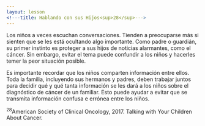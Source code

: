 ```yaml
---
layout: lesson
<!---title: Hablando con sus Hijos<sup>28</sup>--->
---
```


Los niños a veces escuchan conversaciones. Tienden a preocuparse más si sienten que se les está ocultando algo importante. Como padre o guardián, su primer instinto es proteger a sus hijos de noticias alarmantes, como el cáncer. Sin embargo, evitar el tema puede confundir a los niños y hacerles temer la peor situación posible.

Es importante recordar que los niños comparten información entre ellos. Toda la familia, incluyendo sus hermanos y padres, deben trabajar juntos para decidir qué y qué tanta información se les dará a los niños sobre el diagnóstico de cáncer de un familiar. Esto puede ayudar a evitar que se transmita información confusa e errónea entre los niños.


<sup>28</sup>American Society of Clinical Oncology, 2017. Talking with Your Children About Cancer.
